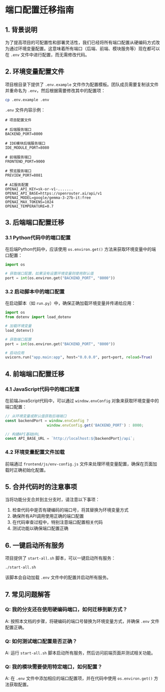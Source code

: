 # 端口配置迁移指南

## 1. 背景说明

为了提高项目的可配置性和部署灵活性，我们已经将所有端口配置从硬编码方式改为通过环境变量配置。这意味着所有端口（后端、前端、模块服务等）现在都可以在 `.env` 文件中进行配置，而无需修改代码。

## 2. 环境变量配置文件

项目根目录下提供了 `.env.example` 文件作为配置模板。团队成员需要复制该文件并重命名为 `.env`，然后根据需要修改其中的配置项：

```bash
cp .env.example .env
```

`.env` 文件内容示例：
```env
# 项目配置文件

# 后端服务端口
BACKEND_PORT=8000

# IDE模块后端服务端口
IDE_MODULE_PORT=8080

# 前端服务端口
FRONTEND_PORT=9000

# 预览服务端口
PREVIEW_PORT=8081

# AI服务配置
OPENAI_API_KEY=sk-or-v1-.......
OPENAI_API_BASE=https://openrouter.ai/api/v1
OPENAI_MODEL=google/gemma-3-27b-it:free
OPENAI_MAX_TOKENS=1024
OPENAI_TEMPERATURE=0.7
```

## 3. 后端端口配置迁移

### 3.1 Python代码中的端口配置

在后端Python代码中，应该使用 `os.environ.get()` 方法来获取环境变量中的端口配置：

```python
import os

# 获取端口配置，如果没有设置环境变量则使用默认值
port = int(os.environ.get("BACKEND_PORT", "8000"))
```

### 3.2 启动脚本中的端口配置

在启动脚本（如 `run.py`）中，确保正确加载环境变量并传递给应用：

```python
import os
from dotenv import load_dotenv

# 加载环境变量
load_dotenv()

# 获取端口配置
port = int(os.environ.get("BACKEND_PORT", "8000"))

# 启动应用
uvicorn.run("app.main:app", host="0.0.0.0", port=port, reload=True)
```

## 4. 前端端口配置迁移

### 4.1 JavaScript代码中的端口配置

在前端JavaScript代码中，可以通过 `window.envConfig` 对象来获取环境变量中的端口配置：

```javascript
// 从环境变量或默认值获取后端端口
const backendPort = window.envConfig ? 
                   window.envConfig.get('BACKEND_PORT') : 8000;

// 构建API基础URL
const API_BASE_URL = `http://localhost:${backendPort}/api`;
```

### 4.2 环境变量配置文件加载

前端通过 `frontend/js/env-config.js` 文件来处理环境变量配置，确保在页面加载时正确初始化配置。

## 5. 合并代码时的注意事项

当将功能分支合并到主分支时，请注意以下事项：

1. 检查代码中是否有硬编码的端口号，将其替换为环境变量方式
2. 确保所有API调用使用正确的端口配置
3. 在代码审查过程中，特别注意端口配置相关代码
4. 测试功能以确保端口配置正确

## 6. 一键启动所有服务

项目提供了 `start-all.sh` 脚本，可以一键启动所有服务：

```bash
./start-all.sh
```

该脚本会自动加载 `.env` 文件中的配置并启动所有服务。

## 7. 常见问题解答

### Q: 我的分支还在使用硬编码端口，如何迁移到新方式？
A: 按照本文档的步骤，将硬编码的端口号替换为环境变量方式，并确保 `.env` 文件配置正确。

### Q: 如何测试端口配置是否正确？
A: 运行 `start-all.sh` 脚本启动所有服务，然后访问前端页面并测试相关功能。

### Q: 我的模块需要使用特定端口，如何配置？
A: 在 `.env` 文件中添加相应的端口配置项，并在代码中使用 `os.environ.get()` 方法获取配置。
